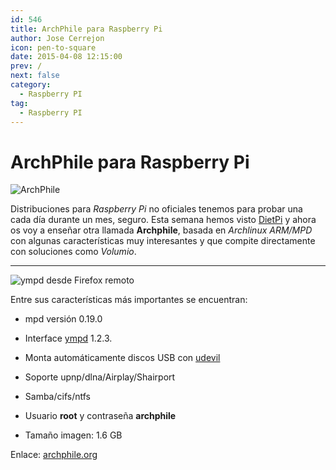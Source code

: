 ```yaml
---
id: 546
title: ArchPhile para Raspberry Pi
author: Jose Cerrejon
icon: pen-to-square
date: 2015-04-08 12:15:00
prev: /
next: false
category:
  - Raspberry PI
tag:
  - Raspberry PI
---
```


# ArchPhile para Raspberry Pi

![ArchPhile](/images/2015/04/archphile_logo.png)

Distribuciones para *Raspberry Pi* no oficiales tenemos para probar una cada día durante un mes, seguro. Esta semana hemos visto [DietPi](/post.php?id=545) y ahora os voy a enseñar otra llamada **Archphile**, basada en *Archlinux ARM/MPD* con algunas características muy interesantes y que compite directamente con soluciones como *Volumio*.

- - -
![ympd desde Firefox remoto](/images/2015/04/archphile.png "ympd desde Firefox remoto")

Entre sus características más importantes se encuentran:

* mpd versión 0.19.0

* Interface [ympd](http://www.ympd.org/) 1.2.3. 

* Monta automáticamente discos USB con [udevil](http://ignorantguru.github.io/udevil/)

* Soporte upnp/dlna/Airplay/Shairport

* Samba/cifs/ntfs

* Usuario **root** y contraseña **archphile**

* Tamaño imagen: 1.6 GB

Enlace: [archphile.org](http://archphile.org)